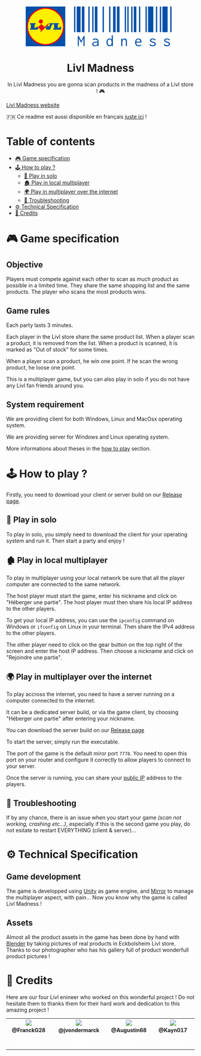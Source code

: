 <br/>
<br/>
<h1 align="center"><img src="./doc/picture/Livl_Madness.png" width="400px"/>
<br/><br/>
  Livl Madness
</h1>
<p align="center">In Livl Madness you are gonna scan products in the madness of a Livl store ! 🎮</p>

[Livl Madness website](https://livl.franck-g.fr/)

🇫🇷 Ce readme est aussi disponible en français [juste ici](./doc/README_FR.md) !

# Table of contents

- [🎮 Game specification](#Game-specification)
- [🕹️ How to play ?](#How-to-play-?)
  - [🙋 Play in solo](#Play-in-solo)
  - [🏚️ Play in local multiplayer](Play-in-local-multiplayer)
  - [🌍 Play in multiplayer over the internet](#Play-in-multiplayer-over-the-internet)
  - [🙅 Troubleshooting](#Troubleshooting)
- [⚙️ Technical Specification](#Technical-Specification)
- [💖 Credits](#Credits)

# 🎮 Game specification

## Objective

Players must compete against each other to scan as much product as possible in a limited time. They share the same shopping list and the same products. The player who scans the most products wins.

## Game rules

Each party lasts 3 minutes.

Each player in the Livl store share the same product list. When a player scan a product, it is removed from the list. When a product is scanned, it is marked as "Out of stock" for some times.

When a player scan a product, he win one point. If he scan the wrong product, he loose one point.

This is a multiplayer game, but you can also play in solo if you do not have any Livl fan friends around you.

## System requirement

We are providing client for both Windows, Linux and MacOsx operating system.

We are providing server for Windows and Linux operating system.

More informations about theses in the [how to play](#How-to-play-?) section.

# 🕹️ How to play ?

Firstly, you need to download your client or server build on our [Release page](https://github.com/Livl-Corporation/livl-madness/releases).

## 🙋 Play in solo

To play in solo, you simply need to download the client for your operating system and run it.
Then start a party and enjoy !

## 🏚️ Play in local multiplayer

To play in multiplayer using your local network be sure that all the player computer are connected to the same network.

The host player must start the game, enter his nickname and click on "Héberger une partie". The host player must then share his local IP address to the other players.

To get your local IP address, you can use the `ipconfig` command on Windows or `ifconfig` on Linux in your terminal. Then share the IPv4 address to the other players.

The other player need to click on the gear button on the top right of the screen and enter the host IP address.
Then choose a nickname and click on "Rejoindre une partie".

## 🌍 Play in multiplayer over the internet

To play accross the internet, you need to have a server running on a computer connected to the internet.

It can be a dedicated server build, or via the game client, by choosing "Héberger une partie" after entering your nickname.

You can download the server build on our [Release page](https://github.com/Livl-Corporation/livl-madness/releases)

To start the server, simply run the executable.

The port of the game is the default miror port `7778`. You need to open this port on your router and configure it correctly to allow players to connect to your server.

Once the server is running, you can share your [public IP](https://whatismyipaddress.com/) address to the players.

## 🙅 Troubleshooting

If by any chance, there is an issue when you start your game _(scan not working, crashing etc...)_, especially if this is the second game you play, do not esitate to restart EVERYTHING (client & server)...

# ⚙️ Technical Specification

## Game development

The game is developped using [Unity](https://unity.com/fr) as game engine, and [Mirror](https://mirror-networking.com/) to manage the multiplayer aspect, with pain... Now you know why the game is called Livl Madness !

## Assets

Almost all the product assets in the game has been done by hand with [Blender](https://www.blender.org/) by taking pictures of real products in Eckbolsheim Livl store. Thanks to our photographer who has his gallery full of product wonderfull product pictures !

# 💖 Credits

Here are our four Livl enineer who worked on this wonderful project ! Do not hesitate them to thanks them for their hard work and dedication to this amazing project !

<table align="center">
  <tr>
    <th><img src="https://avatars.githubusercontent.com/u/19238963?v=4?v=4?size=115" width="115"><br><strong>@FranckG28</strong></th>
    <th><img  src="https://avatars.githubusercontent.com/u/62793491?v=4?size=115" width="115"><br><strong>@jvondermarck</strong></th>
    <th><img  src="https://avatars.githubusercontent.com/u/67447144?v=4?size=115" width="115"><br><strong>@Augustin68</strong></th>
    <th><img  src="https://avatars.githubusercontent.com/u/51646882?v=4?size=115" width="115"><br><strong>@Kayn017</strong></th>
  </tr>
  <tr align="center">
    <td><b><a href="https://github.com/FranckG28" style="color: white">Franck Gutmann</a></b></td>
    <td><b><a href="https://github.com/jvondermarck" style="color: white">Julien Von Der Marck</a></b></td>
    <td><b><a href="https://github.com/Augustin68" style="color: white">Raffael Di Pietro</a></b></td>
    <td><b><a href="https://github.com/Kayn017" style="color: white">Tanguy Gimenez</a></b></td>
  </tr>
</table>
